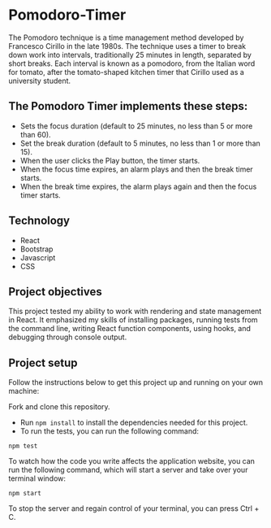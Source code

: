 # Pomodoro-Timer

The Pomodoro technique is a time management method developed by Francesco Cirillo in the late 1980s.
The technique uses a timer to break down work into intervals, traditionally 25 minutes in length, separated by short breaks. 
Each interval is known as a pomodoro, from the Italian word for tomato, after the tomato-shaped kitchen timer that Cirillo used as a university student.


## The Pomodoro Timer implements these steps:
- Sets the focus duration (default to 25 minutes, no less than 5 or more than 60).
- Set the break duration (default to 5 minutes, no less than 1 or more than 15).
- When the user clicks the Play button, the timer starts.
- When the focus time expires, an alarm plays and then the break timer starts.
- When the break time expires, the alarm plays again and then the focus timer starts.

## Technology
- React
- Bootstrap
- Javascript
- CSS

## Project objectives
This project tested my ability to work with rendering and state management in React. It emphasized my skills of installing packages, running tests from the command line, writing React function components, using hooks, and debugging through console output.

## Project setup
Follow the instructions below to get this project up and running on your own machine:

Fork and clone this repository.
- Run `npm install` to install the dependencies needed for this project.
- To run the tests, you can run the following command:

```
npm test
```

To watch how the code you write affects the application website, you can run the following command, which will start a server and take over your terminal window:

```
npm start
```

To stop the server and regain control of your terminal, you can press Ctrl + C.

